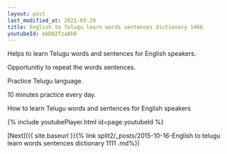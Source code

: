 ```yaml
---
layout: post
last_modified_at: 2021-03-29
title: English to Telugu learn words sentences dictionary 1466 
youtubeId: ebD82TzaAh8
---
```

 
 
Helps to learn Telugu words and sentences for English speakers.

Opportunitiy to repeat the words sentences. 

Practice Telugu language. 
 
10 minutes practice every day. 
 
How to learn Telugu words and sentences for English speakers 
 
{% include youtubePlayer.html id=page.youtubeId %}
 
 
[Next]({{ site.baseurl }}{% link  split2/_posts/2015-10-16-English to telugu learn words sentences dictionary 1111 .md%})
 

